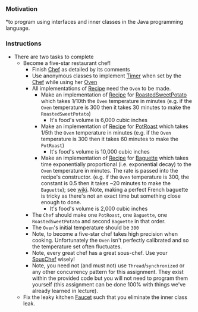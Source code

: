 
### Motivation
*to program using interfaces and inner classes in the Java programming language.

### Instructions
* There are two tasks to complete
    - Become a five-star restaurant chef!
        - Finish [Chef](src/main/java/edu/nyu/cs9053/homework5/Chef.java) as detailed by its comments
        - Use anonymous classes to implement [Timer](src/main/java/edu/nyu/cs9053/homework5/Timer.java) when set by the [Chef](src/main/java/edu/nyu/cs9053/homework5/Chef.java) while using her [Oven](src/main/java/edu/nyu/cs9053/homework5/Oven.java)
        - All implementations of [Recipe](src/main/java/edu/nyu/cs9053/homework5/Recipe.java) need the `Oven` to be made.
            - Make an implementation of [Recipe](src/main/java/edu/nyu/cs9053/homework5/Recipe.java) for [RoastedSweetPotato](src/main/java/edu/nyu/cs9053/homework5/RoastedSweetPotato.java) which takes 1/10th the `Oven` temperature in minutes (e.g. if the `Oven` temperature is 300 then it takes 30 minutes to make the `RoastedSweetPotato`)
                - It's food's volume is 6,000 cubic inches
            - Make an implementation of [Recipe](src/main/java/edu/nyu/cs9053/homework5/Recipe.java) for [PotRoast](src/main/java/edu/nyu/cs9053/homework5/PotRoast.java) which takes 1/5th the `Oven` temperature in minutes (e.g. if the `Oven` temperature is 300 then it takes 60 minutes to make the `PotRoast`)
                - It's food's volume is 10,000 cubic inches
            - Make an implementation of [Recipe](src/main/java/edu/nyu/cs9053/homework5/Recipe.java) for [Baguette](src/main/java/edu/nyu/cs9053/homework5/Baguette.java) which takes time exponentially proportional (i.e. exponential decay) to the `Oven` temperature in minutes.  The rate is passed into the recipe's constructor. (e.g. if the `Oven` temperature is 300, the constant is 0.5 then it takes ~20 minutes to make the `Baguette`); see [wiki](http://en.wikipedia.org/wiki/Exponential_decay).  Note, making a perfect French baguette is tricky as there's not an exact time but something close enough to done.
                - It's food's volume is 2,000 cubic inches
        - The `Chef` should make one `PotRoast`, one `Baguette`, one `RoastedSweetPotato` and second `Baguette` in that order.
        - The `Oven`'s initial temperature should be `300`
        - Note, to become a five-star chef takes high precision when cooking.  Unfortunately the `Oven` isn't perfectly calibrated and so the temperature set often fluctuates.
        - Note, every great chef has a great sous-chef.  Use your [SousChef](src/main/java/edu/nyu/cs9053/homework5/SousChef.java) wisely!
        - Note, you need not (and must not) use `Thread`/`synchronized` or any other concurrency pattern for this assignment. They exist within the provided code but you will not need to program them yourself (this assignment can be done 100% with things we've already learned in lecture).     
    - Fix the leaky kitchen [Faucet](src/main/java/edu/nyu/cs9053/homework5/memory/Faucet.java) such that you eliminate the inner class leak.    
